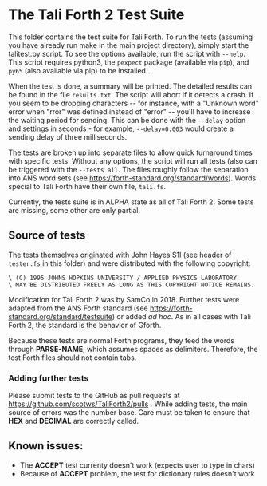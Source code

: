 # The Tali Forth 2 Test Suite

This folder contains the test suite for Tali Forth. To run the tests (assuming
you have already run make in the main project directory), simply start the
talitest.py script. To see the options available, run the script with `--help`.
This script requires python3, the `pexpect` package (available via `pip`), and
`py65` (also available via pip) to be installed.

When the test is done, a summary will be printed. The detailed results can be
found in the file `results.txt`. The script will abort if it detects a crash. If
you seem to be dropping characters -- for instance, with a "Unknown word" error
when "rror" was defined instead of "error" -- you'll have to increase the
waiting period for sending. This can be done with the `--delay` option and
settings in seconds - for example, `--delay=0.003` would create a sending delay
of three milliseconds. 

The tests are broken up into separate files to allow quick turnaround times with
specific tests. Without any options, the script will run all tests (also
can be triggered with the `--tests all`. The files roughly follow the separation
into ANS word sets (see https://forth-standard.org/standard/words). Words
special to Tali Forth have their own file, `tali.fs`. 

Currently, the tests suite is in ALPHA state as all of Tali Forth 2. Some tests
are missing, some other are only partial.

## Source of tests

The tests themselves originated with John Hayes S1I (see header of `tester.fs`
in this folder) and were distributed with the following copyright:
```
\ (C) 1995 JOHNS HOPKINS UNIVERSITY / APPLIED PHYSICS LABORATORY
\ MAY BE DISTRIBUTED FREELY AS LONG AS THIS COPYRIGHT NOTICE REMAINS.
```
Modification for Tali Forth 2 was by SamCo in 2018. Further tests were adapted
from the ANS Forth standard (see
https://forth-standard.org/standard/testsuite) or added *ad hoc*. As in all
cases with Tali Forth 2, the standard is the behavior of Gforth.

Because these tests are normal Forth programs, they feed the words through
**PARSE-NAME**, which assumes spaces as delimiters. Therefore, the test Forth
files should not contain tabs.

### Adding further tests

Please submit tests to the GitHub as pull requests at
https://github.com/scotws/TaliForth2/pulls . While adding tests, the main
source of errors was the number base. Care must be taken to ensure that **HEX**
and **DECIMAL** are correctly called.

## Known issues:

- The **ACCEPT** test currenty doesn't work (expects user to type in chars)
- Because of **ACCEPT** problem, the test for dictionary rules doesn't work
